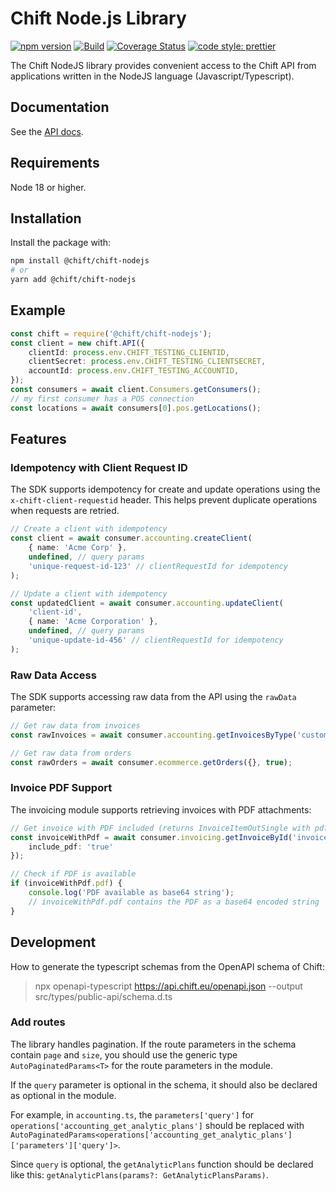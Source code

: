 # Chift Node.js Library

[![npm version](https://img.shields.io/npm/v/@chift/chift-nodejs)](https://www.npmjs.com/package/@chift/chift-nodejs)
[![Build](https://github.com/chift-oneapi/chift-nodejs-sdk/actions/workflows/ci.yml/badge.svg)](https://github.com/chift-oneapi/chift-nodejs-sdk/actions/workflows/ci.yml)
[![Coverage Status](https://coveralls.io/repos/github/chift-oneapi/chift-nodejs-sdk/badge.svg?branch=main)](https://coveralls.io/github/chift-oneapi/chift-nodejs-sdk?branch=main)
[![code style: prettier](https://img.shields.io/badge/code_style-prettier-ff69b4.svg)](https://github.com/prettier/prettier)

The Chift NodeJS library provides convenient access to the Chift API from
applications written in the NodeJS language (Javascript/Typescript).

## Documentation

See the [API docs](https://docs.chift.eu/docs/chift-api/intro).

## Requirements

Node 18 or higher.

## Installation

Install the package with:

```sh
npm install @chift/chift-nodejs
# or
yarn add @chift/chift-nodejs
```

## Example

```typescript
const chift = require('@chift/chift-nodejs');
const client = new chift.API({
    clientId: process.env.CHIFT_TESTING_CLIENTID,
    clientSecret: process.env.CHIFT_TESTING_CLIENTSECRET,
    accountId: process.env.CHIFT_TESTING_ACCOUNTID,
});
const consumers = await client.Consumers.getConsumers();
// my first consumer has a POS connection
const locations = await consumers[0].pos.getLocations();
```

## Features

### Idempotency with Client Request ID

The SDK supports idempotency for create and update operations using the `x-chift-client-requestid` header. This helps prevent duplicate operations when requests are retried.

```typescript
// Create a client with idempotency
const client = await consumer.accounting.createClient(
    { name: 'Acme Corp' },
    undefined, // query params
    'unique-request-id-123' // clientRequestId for idempotency
);

// Update a client with idempotency
const updatedClient = await consumer.accounting.updateClient(
    'client-id',
    { name: 'Acme Corporation' },
    undefined, // query params
    'unique-update-id-456' // clientRequestId for idempotency
);
```

### Raw Data Access

The SDK supports accessing raw data from the API using the `rawData` parameter:

```typescript
// Get raw data from invoices
const rawInvoices = await consumer.accounting.getInvoicesByType('customer_invoice', {}, true);

// Get raw data from orders
const rawOrders = await consumer.ecommerce.getOrders({}, true);
```

### Invoice PDF Support

The invoicing module supports retrieving invoices with PDF attachments:

```typescript
// Get invoice with PDF included (returns InvoiceItemOutSingle with pdf field)
const invoiceWithPdf = await consumer.invoicing.getInvoiceById('invoice-123', {
    include_pdf: 'true'
});

// Check if PDF is available
if (invoiceWithPdf.pdf) {
    console.log('PDF available as base64 string');
    // invoiceWithPdf.pdf contains the PDF as a base64 encoded string
}
```

## Development

How to generate the typescript schemas from the OpenAPI schema of Chift:

> npx openapi-typescript https://api.chift.eu/openapi.json --output src/types/public-api/schema.d.ts

### Add routes

The library handles pagination. If the route parameters in the schema contain `page` and `size`, you should use the generic type `AutoPaginatedParams<T>` for the route parameters in the module.

If the `query` parameter is optional in the schema, it should also be declared as optional in the module.

For example, in `accounting.ts`, the `parameters['query']` for `operations['accounting_get_analytic_plans']` should be replaced with `AutoPaginatedParams<operations['accounting_get_analytic_plans']['parameters']['query']>`.

Since `query` is optional, the `getAnalyticPlans` function should be declared like this: `getAnalyticPlans(params?: GetAnalyticPlansParams)`.
